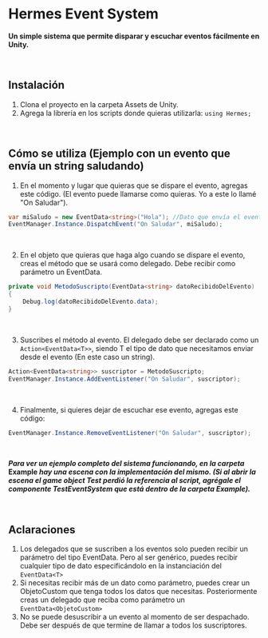 # Hermes Event System

**Un simple sistema que permite disparar y escuchar eventos fácilmente en Unity.**

&nbsp;

## Instalación

1. Clona el proyecto en la carpeta Assets de Unity.
2. Agrega la librería en los scripts donde quieras utilizarla: `using Hermes;`

&nbsp;

## Cómo se utiliza (Ejemplo con un evento que envía un string saludando)

1. En el momento y lugar que quieras que se dispare el evento, agregas este código. (El evento puede llamarse como quieras. Yo a este lo llamé "On Saludar").

```cs
var miSaludo = new EventData<string>("Hola"); //Dato que envía el evento. Yo necesito enviar un string que saluda. Así que declaro un EventData de tipo string.
EventManager.Instance.DispatchEvent("On Saludar", miSaludo);
```

&nbsp;

2. En el objeto que quieras que haga algo cuando se dispare el evento, creas el método que se usará como delegado. Debe recibir como parámetro un EventData.

```cs
private void MetodoSuscripto(EventData<string> datoRecibidoDelEvento)
{
    Debug.log(datoRecibidoDelEvento.data);
}
```

&nbsp; 
 
3. Suscribes el método al evento. El delegado debe ser declarado como un `Action<EventData<T>>`, siendo T el tipo de dato que necesitamos enviar desde el evento (En este caso un string).

```cs
Action<EventData<string>> suscriptor = MetodoSuscripto;
EventManager.Instance.AddEventListener("On Saludar", suscriptor);
``` 

&nbsp;
 
4. Finalmente, si quieres dejar de escuchar ese evento, agregas este código:

```cs
EventManager.Instance.RemoveEventListener("On Saludar", suscriptor);
```

&nbsp;

**_Para ver un ejemplo completo del sistema funcionando, en la carpeta_ Example _hay una escena con la implementación del mismo. (Si al abrir la escena el game object Test perdió la referencia al script, agrégale el componente TestEventSystem que está dentro de la carpeta Example)._**

&nbsp;

## Aclaraciones

1. Los delegados que se suscriben a los eventos solo pueden recibir un parámetro del tipo EventData. Pero al ser genérico, puedes recibir cualquier tipo de dato especificándolo en la instanciación del `EventData<T>`
2. Si necesitas recibir más de un dato como parámetro, puedes crear un ObjetoCustom que tenga todos los datos que necesitas. Posteriormente creas un delegado que reciba como parámetro un `EventData<ObjetoCustom>`
3. No se puede desuscribir a un evento al momento de ser despachado. Debe ser después de que termine de llamar a todos los suscriptores.
